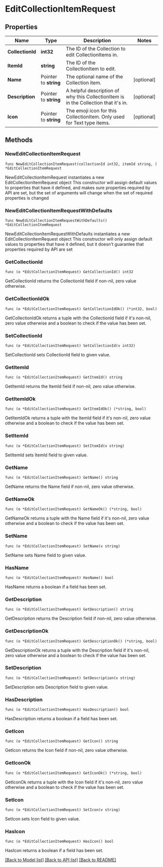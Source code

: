 # EditCollectionItemRequest

## Properties

Name | Type | Description | Notes
------------ | ------------- | ------------- | -------------
**CollectionId** | **int32** | The ID of the Collection to edit CollectionItems in. | 
**ItemId** | **string** | The ID of the CollectionItem to edit. | 
**Name** | Pointer to **string** | The optional name of the Collection item. | [optional] 
**Description** | Pointer to **string** | A helpful description of why this CollectionItem is in the Collection that it&#39;s in. | [optional] 
**Icon** | Pointer to **string** | The emoji icon for this CollectionItem. Only used for Text type items. | [optional] 

## Methods

### NewEditCollectionItemRequest

`func NewEditCollectionItemRequest(collectionId int32, itemId string, ) *EditCollectionItemRequest`

NewEditCollectionItemRequest instantiates a new EditCollectionItemRequest object
This constructor will assign default values to properties that have it defined,
and makes sure properties required by API are set, but the set of arguments
will change when the set of required properties is changed

### NewEditCollectionItemRequestWithDefaults

`func NewEditCollectionItemRequestWithDefaults() *EditCollectionItemRequest`

NewEditCollectionItemRequestWithDefaults instantiates a new EditCollectionItemRequest object
This constructor will only assign default values to properties that have it defined,
but it doesn't guarantee that properties required by API are set

### GetCollectionId

`func (o *EditCollectionItemRequest) GetCollectionId() int32`

GetCollectionId returns the CollectionId field if non-nil, zero value otherwise.

### GetCollectionIdOk

`func (o *EditCollectionItemRequest) GetCollectionIdOk() (*int32, bool)`

GetCollectionIdOk returns a tuple with the CollectionId field if it's non-nil, zero value otherwise
and a boolean to check if the value has been set.

### SetCollectionId

`func (o *EditCollectionItemRequest) SetCollectionId(v int32)`

SetCollectionId sets CollectionId field to given value.


### GetItemId

`func (o *EditCollectionItemRequest) GetItemId() string`

GetItemId returns the ItemId field if non-nil, zero value otherwise.

### GetItemIdOk

`func (o *EditCollectionItemRequest) GetItemIdOk() (*string, bool)`

GetItemIdOk returns a tuple with the ItemId field if it's non-nil, zero value otherwise
and a boolean to check if the value has been set.

### SetItemId

`func (o *EditCollectionItemRequest) SetItemId(v string)`

SetItemId sets ItemId field to given value.


### GetName

`func (o *EditCollectionItemRequest) GetName() string`

GetName returns the Name field if non-nil, zero value otherwise.

### GetNameOk

`func (o *EditCollectionItemRequest) GetNameOk() (*string, bool)`

GetNameOk returns a tuple with the Name field if it's non-nil, zero value otherwise
and a boolean to check if the value has been set.

### SetName

`func (o *EditCollectionItemRequest) SetName(v string)`

SetName sets Name field to given value.

### HasName

`func (o *EditCollectionItemRequest) HasName() bool`

HasName returns a boolean if a field has been set.

### GetDescription

`func (o *EditCollectionItemRequest) GetDescription() string`

GetDescription returns the Description field if non-nil, zero value otherwise.

### GetDescriptionOk

`func (o *EditCollectionItemRequest) GetDescriptionOk() (*string, bool)`

GetDescriptionOk returns a tuple with the Description field if it's non-nil, zero value otherwise
and a boolean to check if the value has been set.

### SetDescription

`func (o *EditCollectionItemRequest) SetDescription(v string)`

SetDescription sets Description field to given value.

### HasDescription

`func (o *EditCollectionItemRequest) HasDescription() bool`

HasDescription returns a boolean if a field has been set.

### GetIcon

`func (o *EditCollectionItemRequest) GetIcon() string`

GetIcon returns the Icon field if non-nil, zero value otherwise.

### GetIconOk

`func (o *EditCollectionItemRequest) GetIconOk() (*string, bool)`

GetIconOk returns a tuple with the Icon field if it's non-nil, zero value otherwise
and a boolean to check if the value has been set.

### SetIcon

`func (o *EditCollectionItemRequest) SetIcon(v string)`

SetIcon sets Icon field to given value.

### HasIcon

`func (o *EditCollectionItemRequest) HasIcon() bool`

HasIcon returns a boolean if a field has been set.


[[Back to Model list]](../README.md#documentation-for-models) [[Back to API list]](../README.md#documentation-for-api-endpoints) [[Back to README]](../README.md)


